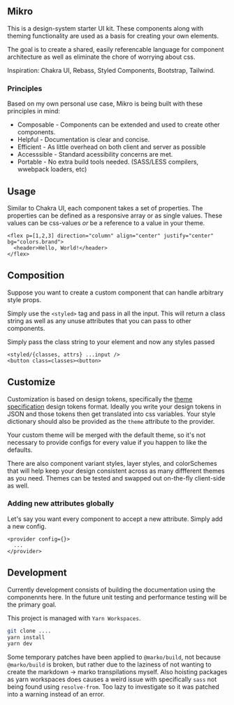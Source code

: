 ## Mikro

This is a design-system starter UI kit. These components along with theming functionality are used as a basis for creating your own elements.

The goal is to create a shared, easily referencable language for component architecture as well as eliminate the chore of worrying about css.

Inspiration: Chakra UI, Rebass, Styled Components, Bootstrap, Tailwind.

### Principles

Based on my own personal use case, Mikro is being built with these principles in mind:

- Composable - Components can be extended and used to create other components.
- Helpful - Documentation is clear and concise. 
- Efficient - As little overhead on both client and server as possible
- Accesssible - Standard acessibility concerns are met.
- Portable - No extra build tools needed. (SASS/LESS compilers, wwebpack loaders, etc)

## Usage

Similar to Chakra UI, each component takes a set of properties. The properties can be defined as a responsive array or as single values. These values can be css-values _or_ be a reference to a value in your theme.

```marko
<flex p=[1,2,3] direction="column" align="center" justify="center" bg="colors.brand">
  <header>Hello, World!</header>
</flex>
```

## Composition

Suppose you want to create a custom component that can handle arbitrary style props.

Simply use the `<styled>` tag and pass in all the input. This will return a class string as well as any unuse attributes that you can pass to other components.

Simply pass the class string to your element and now any styles passed 

```marko
<styled/{classes, attrs} ...input />
<button class=classes><button>
```

## Customize

Customization is based on design tokens, specifically the [theme specification](https://styled-system.com/theme-specification/) design tokens format. Ideally you write your design tokens in JSON and those tokens then get translated into css variables. Your style dictionary should also be provided as the `theme` attribute to the provider.

Your custom theme will be merged with the default theme, so it's not necessary to provide configs for every value if you happen to like the defaults.

There are also component variant styles, layer styles, and colorSchemes that will help keep your design consistent across as many diffferent themes as you need. Themes can be tested and swapped out on-the-fly client-side as well.

### Adding new attributes globally

Let's say you want every component to accept a new attribute. Simply add a new config.

```marko
<provider config={}>
  ...
</provider>
```

## Development

Currently development consists of building the documentation using the componennts here. In the future unit testing and performance testing will be the primary goal.

This project is managed with `Yarn Workspaces`.

```sh
git clone ....
yarn install
yarn dev
```

Some temporary patches have been applied to `@marko/build`, not because `@marko/build` is broken, but rather due to the laziness of not wanting to create the markdown -> marko transpilations myself. Also hoisting packages as yarn workspaces does causes a weird issue with specifically `sass` not being found using `resolve-from`. Too lazy to investigate so it was patched into a warning instead of an error.
